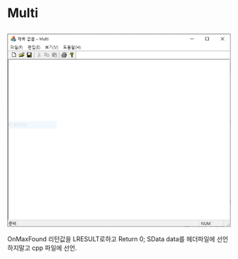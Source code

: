 # Multi

## 


![cap1](./img/cap1.png)




OnMaxFound 리턴값을 LRESULT로하고 Return 0; SData data를 헤더파일에 선언하지말고 cpp 파일에 선언.
